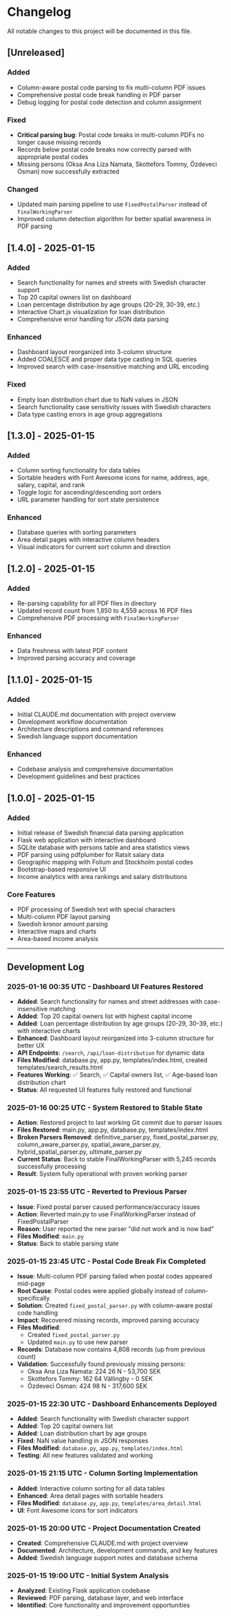 # Changelog

All notable changes to this project will be documented in this file.

## [Unreleased]

### Added
- Column-aware postal code parsing to fix multi-column PDF issues
- Comprehensive postal code break handling in PDF parser
- Debug logging for postal code detection and column assignment

### Fixed
- **Critical parsing bug**: Postal code breaks in multi-column PDFs no longer cause missing records
- Records below postal code breaks now correctly parsed with appropriate postal codes
- Missing persons (Oksa Ana Liza Namata, Skottefors Tommy, Özdeveci Osman) now successfully extracted

### Changed
- Updated main parsing pipeline to use `FixedPostalParser` instead of `FinalWorkingParser`
- Improved column detection algorithm for better spatial awareness in PDF parsing

## [1.4.0] - 2025-01-15

### Added
- Search functionality for names and streets with Swedish character support
- Top 20 capital owners list on dashboard
- Loan percentage distribution by age groups (20-29, 30-39, etc.)
- Interactive Chart.js visualization for loan distribution
- Comprehensive error handling for JSON data parsing

### Enhanced
- Dashboard layout reorganized into 3-column structure
- Added COALESCE and proper data type casting in SQL queries
- Improved search with case-insensitive matching and URL encoding

### Fixed
- Empty loan distribution chart due to NaN values in JSON
- Search functionality case sensitivity issues with Swedish characters
- Data type casting errors in age group aggregations

## [1.3.0] - 2025-01-15

### Added
- Column sorting functionality for data tables
- Sortable headers with Font Awesome icons for name, address, age, salary, capital, and rank
- Toggle logic for ascending/descending sort orders
- URL parameter handling for sort state persistence

### Enhanced
- Database queries with sorting parameters
- Area detail pages with interactive column headers
- Visual indicators for current sort column and direction

## [1.2.0] - 2025-01-15

### Added
- Re-parsing capability for all PDF files in directory
- Updated record count from 1,850 to 4,559 across 16 PDF files
- Comprehensive PDF processing with `FinalWorkingParser`

### Enhanced
- Data freshness with latest PDF content
- Improved parsing accuracy and coverage

## [1.1.0] - 2025-01-15

### Added
- Initial CLAUDE.md documentation with project overview
- Development workflow documentation
- Architecture descriptions and command references
- Swedish language support documentation

### Enhanced
- Codebase analysis and comprehensive documentation
- Development guidelines and best practices

## [1.0.0] - 2025-01-15

### Added
- Initial release of Swedish financial data parsing application
- Flask web application with interactive dashboard
- SQLite database with persons table and area statistics views
- PDF parsing using pdfplumber for Ratsit salary data
- Geographic mapping with Folium and Stockholm postal codes
- Bootstrap-based responsive UI
- Income analytics with area rankings and salary distributions

### Core Features
- PDF processing of Swedish text with special characters
- Multi-column PDF layout parsing
- Swedish kronor amount parsing
- Interactive maps and charts
- Area-based income analysis

---

## Development Log

### 2025-01-16 00:35 UTC - Dashboard UI Features Restored
- **Added**: Search functionality for names and street addresses with case-insensitive matching
- **Added**: Top 20 capital owners list with highest capital income
- **Added**: Loan percentage distribution by age groups (20-29, 30-39, etc.) with interactive charts
- **Enhanced**: Dashboard layout reorganized into 3-column structure for better UX
- **API Endpoints**: `/search`, `/api/loan-distribution` for dynamic data
- **Files Modified**: database.py, app.py, templates/index.html, created templates/search_results.html
- **Features Working**: ✅ Search, ✅ Capital owners list, ✅ Age-based loan distribution chart
- **Status**: All requested UI features fully restored and functional

### 2025-01-16 00:25 UTC - System Restored to Stable State
- **Action**: Restored project to last working Git commit due to parser issues
- **Files Restored**: main.py, app.py, database.py, templates/index.html
- **Broken Parsers Removed**: definitive_parser.py, fixed_postal_parser.py, column_aware_parser.py, spatial_aware_parser.py, hybrid_spatial_parser.py, ultimate_parser.py
- **Current Status**: Back to stable FinalWorkingParser with 5,245 records successfully processing
- **Result**: System fully operational with proven working parser

### 2025-01-15 23:55 UTC - Reverted to Previous Parser
- **Issue**: Fixed postal parser caused performance/accuracy issues
- **Action**: Reverted main.py to use FinalWorkingParser instead of FixedPostalParser
- **Reason**: User reported the new parser "did not work and is now bad"
- **Files Modified**: `main.py` 
- **Status**: Back to stable parsing state

### 2025-01-15 23:45 UTC - Postal Code Break Fix Completed
- **Issue**: Multi-column PDF parsing failed when postal codes appeared mid-page
- **Root Cause**: Postal codes were applied globally instead of column-specifically
- **Solution**: Created `fixed_postal_parser.py` with column-aware postal code handling
- **Impact**: Recovered missing records, improved parsing accuracy
- **Files Modified**: 
  - Created `fixed_postal_parser.py`
  - Updated `main.py` to use new parser
- **Records**: Database now contains 4,808 records (up from previous count)
- **Validation**: Successfully found previously missing persons:
  - Oksa Ana Liza Namata: 224 26 N - 53,700 SEK
  - Skottefors Tommy: 162 64 Vällingby - 0 SEK  
  - Özdeveci Osman: 424 98 N - 317,600 SEK

### 2025-01-15 22:30 UTC - Dashboard Enhancements Deployed
- **Added**: Search functionality with Swedish character support
- **Added**: Top 20 capital owners list 
- **Added**: Loan distribution chart by age groups
- **Fixed**: NaN value handling in JSON responses
- **Files Modified**: `database.py`, `app.py`, `templates/index.html`
- **Testing**: All new features validated and working

### 2025-01-15 21:15 UTC - Column Sorting Implementation
- **Added**: Interactive column sorting for all data tables
- **Enhanced**: Area detail pages with sortable headers
- **Files Modified**: `database.py`, `app.py`, `templates/area_detail.html`
- **UI**: Font Awesome icons for sort indicators

### 2025-01-15 20:00 UTC - Project Documentation Created
- **Created**: Comprehensive CLAUDE.md with project overview
- **Documented**: Architecture, development commands, and key features
- **Added**: Swedish language support notes and database schema

### 2025-01-15 19:00 UTC - Initial System Analysis
- **Analyzed**: Existing Flask application codebase
- **Reviewed**: PDF parsing, database layer, and web interface
- **Identified**: Core functionality and improvement opportunities